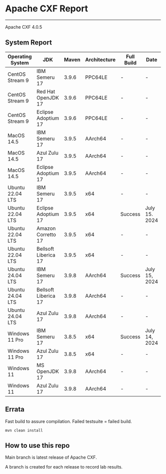 # Apache CXF Report
--- 

Apache CXF 4.0.5

## System Report

| Operating System    | JDK       | Maven | Architecture | Full Build | Date  | Notes |
|---------------------|-----------|-------|--------------|------------|-------|-------|
| CentOS Stream 9     | IBM Semeru 17  | 3.9.6 | PPC64LE      | - | - | |
| CentOS Stream 9     | Red Hat OpenJDK 17  | 3.9.6 | PPC64LE      | - | - | |
| CentOS Stream 9     | Eclipse Adoptium 17  | 3.9.6 | PPC64LE      | - | - | |
| MacOS 14.5          | IBM Semeru 17  | 3.9.5 | AArch64      | - | - | |
| MacOS 14.5          | Azul Zulu 17  | 3.9.5 | AArch64      | - | - | |
| MacOS 14.5          | Eclipse Adoptium 17  | 3.9.5 | AArch64      | - | - | |
| Ubuntu 22.04 LTS    | IBM Semeru 17  | 3.9.5 | x64      | - | - | |
| Ubuntu 22.04 LTS    | Eclipse Adoptium 17  | 3.9.5 | x64      | Success | July 15. 2024 | |
| Ubuntu 22.04 LTS    | Amazon Corretto 17  | 3.9.5 | x64      | - | - | |
| Ubuntu 22.04 LTS    | Bellsoft Liberica 17  | 3.9.5 | x64      | - | - | |
| Ubuntu 24.04 LTS    | IBM Semeru 17  | 3.9.8 | AArch64      | Success | July 15, 2024 | |
| Ubuntu 24.04 LTS    | Bellsoft Liberica 17  | 3.9.8 | AArch64      | - | - | |
| Ubuntu 24.04 LTS    | Azul Zulu 17  | 3.9.8 | AArch64      | - | - | |
| Windows 11 Pro      | IBM Semeru 17  | 3.8.5 | x64      | Success | July 14, 2024 | |
| Windows 11 Pro      | Azul Zulu 17  | 3.8.5 | x64      | - | - | |
| Windows 11       | MS OpenJDK 17  | 3.9.8 | AArch64      | - | - | |
| Windows 11       | Azul Zulu 17  | 3.9.8 | AArch64      | - | - | |



## Errata


Fast build to assure compilation. Failed testsuite = failed build.
```
mvn clean install
```

## How to use this repo

Main branch is latest release of Apache CXF.

A branch is created for each release to record lab results.
